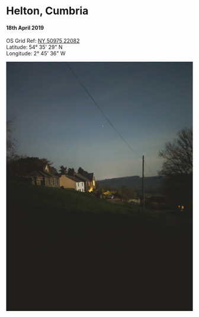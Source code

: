 <!--- -image_format jpeg_high -->
# Helton, Cumbria
#### 18th April 2019  
OS Grid Ref: [NY 50975 22082](https://www.ordnancesurvey.co.uk/osmaps/54.59153647477209,-2.760190210819311,17.723546981811523/pin/)  
Latitude: 54° 35' 29" N  
Longitude: 2° 45' 36" W

![Helton](helton.jpeg)   
